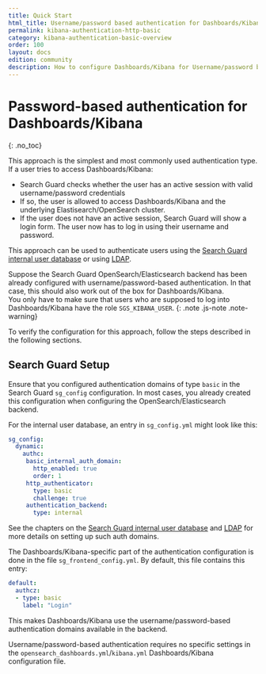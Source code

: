 ```yaml
---
title: Quick Start
html_title: Username/password based authentication for Dashboards/Kibana
permalink: kibana-authentication-http-basic
category: kibana-authentication-basic-overview
order: 100
layout: docs
edition: community
description: How to configure Dashboards/Kibana for Username/password based authentication. Secure Dashboards/Kibana access with a login screen.
---
```

<!---
Copyright 2020 floragunn GmbH
-->

# Password-based authentication for Dashboards/Kibana
{: .no_toc}

This approach is the simplest and most commonly used authentication type. If a user tries to access Dashboards/Kibana:

* Search Guard checks whether the user has an active session with valid username/password credentials
* If so, the user is allowed to access Dashboards/Kibana and the underlying Elastisearch/OpenSearch cluster.
* If the user does not have an active session, Search Guard will show a login form. The user now has to log in using their username and password.

This approach can be used to authenticate users using the [Search Guard internal user database](../_docs_roles_permissions/configuration_internalusers.md)  or using [LDAP](../_docs_auth_auth/auth_auth_ldap.md).

Suppose the Search Guard OpenSearch/Elasticsearch backend has been already configured with username/password-based authentication. In that case, this should also work out of the box for Dashboards/Kibana.<br>You only have to make sure that users who are supposed to log into Dashboards/Kibana have the role `SGS_KIBANA_USER`.
{: .note .js-note .note-warning}

To verify the configuration for this approach, follow the steps described in the following sections.

## Search Guard Setup

Ensure that you configured authentication domains of type `basic` in the Search Guard `sg_config` configuration. In most cases, you already created this configuration when configuring the OpenSearch/Elasticsearch backend.

For the internal user database, an entry in `sg_config.yml` might look like this:

```yaml
sg_config:
  dynamic:
    authc:
     basic_internal_auth_domain:
       http_enabled: true
       order: 1
     http_authenticator:
       type: basic
       challenge: true
     authentication_backend:
       type: internal
```

See the chapters on the [Search Guard internal user database](../_docs_roles_permissions/configuration_internalusers.md) and [LDAP](../_docs_auth_auth/auth_auth_ldap.md) for more details on setting up such auth domains.

The Dashboards/Kibana-specific part of the authentication configuration is done in the file `sg_frontend_config.yml`. By default, this file contains this entry:

```yaml
default:
  authcz:
  - type: basic
    label: "Login"
```

This makes Dashboards/Kibana use the username/password-based authentication domains available in the backend.

Username/password-based authentication requires no specific settings in the `opensearch_dashboards.yml`/`kibana.yml` Dashboards/Kibana configuration file.
